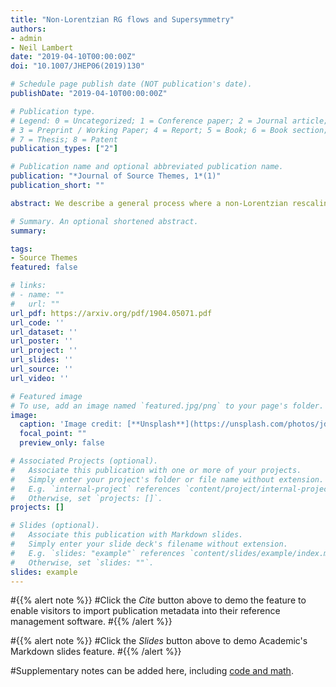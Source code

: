 ```yaml
---
title: "Non-Lorentzian RG flows and Supersymmetry"
authors:
- admin
- Neil Lambert
date: "2019-04-10T00:00:00Z"
doi: "10.1007/JHEP06(2019)130"

# Schedule page publish date (NOT publication's date).
publishDate: "2019-04-10T00:00:00Z"

# Publication type.
# Legend: 0 = Uncategorized; 1 = Conference paper; 2 = Journal article;
# 3 = Preprint / Working Paper; 4 = Report; 5 = Book; 6 = Book section;
# 7 = Thesis; 8 = Patent
publication_types: ["2"]

# Publication name and optional abbreviated publication name.
publication: "*Journal of Source Themes, 1*(1)"
publication_short: ""

abstract: We describe a general process where a non-Lorentzian rescaling of a supersymmetric field theory leads to a scale-invariant fixed point action without Lorentz invariance but where the supersymmetry is preserved or even enhanced. We apply this procedure to five-dimensional maximally supersymmetric super-Yang-Mills, leading to a field theory with 24 super(conformal) symmetries. We also apply this procedure to the BLG model with 32 super(conformal) symmetries and ABJM models with 24 super(conformal) symmetries.

# Summary. An optional shortened abstract.
summary: 

tags:
- Source Themes
featured: false

# links:
# - name: ""
#   url: ""
url_pdf: https://arxiv.org/pdf/1904.05071.pdf
url_code: ''
url_dataset: ''
url_poster: ''
url_project: ''
url_slides: ''
url_source: ''
url_video: ''

# Featured image
# To use, add an image named `featured.jpg/png` to your page's folder. 
image:
  caption: 'Image credit: [**Unsplash**](https://unsplash.com/photos/jdD8gXaTZsc)'
  focal_point: ""
  preview_only: false

# Associated Projects (optional).
#   Associate this publication with one or more of your projects.
#   Simply enter your project's folder or file name without extension.
#   E.g. `internal-project` references `content/project/internal-project/index.md`.
#   Otherwise, set `projects: []`.
projects: []

# Slides (optional).
#   Associate this publication with Markdown slides.
#   Simply enter your slide deck's filename without extension.
#   E.g. `slides: "example"` references `content/slides/example/index.md`.
#   Otherwise, set `slides: ""`.
slides: example
---
```


#{{% alert note %}}
#Click the *Cite* button above to demo the feature to enable visitors to import publication metadata into their reference management software.
#{{% /alert %}}

#{{% alert note %}}
#Click the *Slides* button above to demo Academic's Markdown slides feature.
#{{% /alert %}}

#Supplementary notes can be added here, including [code and math](https://sourcethemes.com/academic/docs/writing-markdown-latex/).
